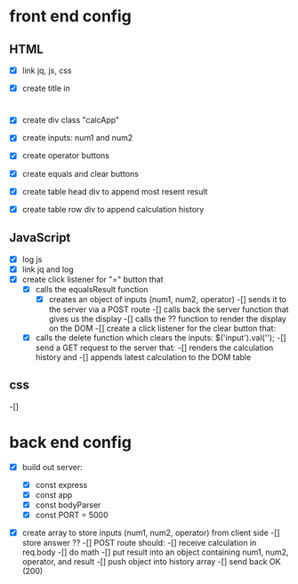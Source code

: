 # front end config
## HTML
  -[x] link jq, js, css
  -[x] create title in <h1>
  -[x] create div class "calcApp"
  -[x] create inputs: num1 and num2
  -[x] create operator buttons
  -[x] create equals and clear buttons
  -[x] create table head div to append most resent result
  -[x] create table row div to append calculation history


## JavaScript
  -[x] log js
  -[x] link jq and log
  -[x] create click listener for "=" button that
    -[x] calls the equalsResult function
      -[x] creates an object of inputs (num1, num2, operator) 
      -[] sends it to the server via a POST route
      -[] calls back the server function that gives us the display
    -[] calls the ?? function to render the display on the DOM
  -[] create a click listener for the clear button that:
    -[x] calls the delete function which clears the inputs:  $('input').val('');
  -[] send a GET request to the server that:
    -[] renders the calculation history and 
    -[] appends latest calculation to the DOM table

## css
  -[]
  

# back end config
  -[x] build out server:
    -[x] const express
    -[x] const app
    -[x] const bodyParser
    -[x] const PORT = 5000

  -[x] create array to store inputs (num1, num2, operator) from client side
  -[] store answer ??
  -[] POST route should:
    -[] receive calculation in req.body
    -[] do math
    -[] put result into an object containing num1, num2, operator, and result
    -[] push object into  history array
    -[] send back OK (200)

